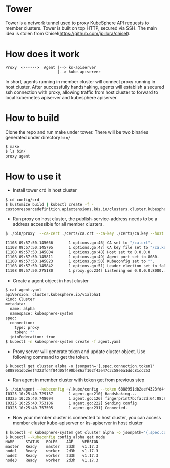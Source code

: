 # Tower

Tower is a network tunnel used to proxy KubeSphere API requests to member clusters. Tower is built on top HTTP, secured via SSH. The main idea is stolen from Chisel(https://github.com/jpillora/chisel).

# How does it work

    Proxy  <------>  Agent |--> ks-apiserver  
                           |--> kube-apiserver

In short, agents running in member cluster will connect proxy running in host cluster. After successfully handshaking, agents will establish a secured ssh connection with proxy, allowing traffic from host cluster to forward to local kubernetes apiserver and kubesphere apiserver.

# How to build
Clone the repo and run make under tower. There will be two binaries generated under directory `bin/`
```bash
$ make
$ ls bin/
proxy agent
```

# How to use it
* Install tower crd in host cluster
```bash
$ cd config/crd
$ kustomize build | kubectl create -f -
customresourcedefinition.apiextensions.k8s.io/clusters.cluster.kubesphere.io created
```
* Run proxy on host cluster, the publish-service-address needs to be a address accessible for all member clusters.
```bash
$ ./bin/proxy  --ca-cert ./certs/ca.crt --ca-key ./certs/ca.key --host 0.0.0.0 --port 8080 --publish-service-address 192.168.100.3 --kubeconfig ~/.kube/config

I1108 09:57:50.145666       1 options.go:46] CA set to "/ca.crt".
I1108 09:57:50.145795       1 options.go:47] CA key file set to "/ca.key".
I1108 09:57:50.145804       1 options.go:48] Host set to 0.0.0.0
I1108 09:57:50.145811       1 options.go:49] Agent port set to 8080.
I1108 09:57:50.145823       1 options.go:50] Kubeconfig set to "".
I1108 09:57:50.145842       1 options.go:51] Leader election set to false
I1108 09:57:50.275180       1 proxy.go:234] Listening on 0.0.0.0:8080...
```
* Create a agent object in host cluster
```bash
$ cat agent.yaml    
apiVersion: cluster.kubesphere.io/v1alpha1
kind: Cluster
metadata:
  name: alpha
  namespace: kubesphere-system
spec:
  connection:
    type: proxy
    token: ""
  joinFederation: true
$ kubectl -n kubesphere-system create -f agent.yaml
```

* Proxy server will generate token and update cluster object. Use following command to get the token.
```
$ kubectl get cluster alpha -o jsonpath='{.spec.connection.token}'
6888951db2eef4323fd4f84d05f490be86af102f43e47c3c58e6a1ddc81cc253
```

* Run agent in member cluster with token get from previous step
```bash
$ ./bin/agent --kubeconfig ~/.kube/config --token 6888951db2eef4323fd4f84d05f490be86af102f43e47c3c58e6a1ddc81cc253 --name alpha --v 4
I0325 10:25:40.729137       1 agent.go:210] Handshaking...
I0325 10:25:40.748094       1 agent.go:126] fingerprint7b:fa:2d:64:08:95:4d:d4:74:18:3e:78:39:03:76:ce
I0325 10:25:40.753106       1 agent.go:222] Sending config
I0325 10:25:40.757505       1 agent.go:231] Connected.
```

* Now your member cluster is connected to host cluster, you can access member cluster kube-apiserver or ks-apiserver in host cluster
```bash
$ kubectl -n kubesphere-system get cluster alpha -o jsonpath='{.spec.connection.kubeconfig}' | base64 -d > config_alpha
$ kubectl --kubeconfig config_alpha get node 
NAME     STATUS   ROLES    AGE    VERSION
master   Ready    master   2d3h   v1.17.3
node1    Ready    worker   2d3h   v1.17.3
node2    Ready    worker   2d3h   v1.17.3
node3    Ready    worker   2d3h   v1.17.3
```